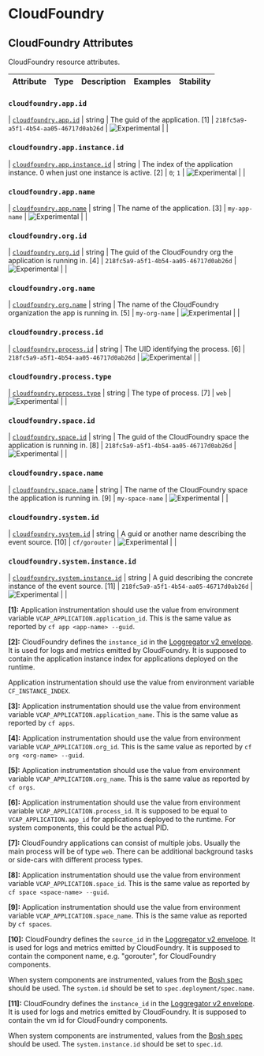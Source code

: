 <!--- Hugo front matter used to generate the website version of this page:
--->

<!-- NOTE: THIS FILE IS AUTOGENERATED. DO NOT EDIT BY HAND. -->
<!-- see templates/registry/markdown/attribute_namespace.md.j2 -->

# CloudFoundry

## CloudFoundry Attributes

CloudFoundry resource attributes.

| Attribute | Type | Description | Examples | Stability |
| --------- | ---- | ----------- | -------- | --------- |

### `cloudfoundry.app.id`

<a id="`cloudfoundry.app.id`"></a>

| [`cloudfoundry.app.id`](#`cloudfoundry.app.id`) | string | The guid of the application. [1] | `218fc5a9-a5f1-4b54-aa05-46717d0ab26d` | ![Experimental](https://img.shields.io/badge/-experimental-blue) | |

### `cloudfoundry.app.instance.id`

<a id="`cloudfoundry.app.instance.id`"></a>

| [`cloudfoundry.app.instance.id`](#`cloudfoundry.app.instance.id`) | string | The index of the application instance. 0 when just one instance is active. [2] | `0`; `1` | ![Experimental](https://img.shields.io/badge/-experimental-blue) | |

### `cloudfoundry.app.name`

<a id="`cloudfoundry.app.name`"></a>

| [`cloudfoundry.app.name`](#`cloudfoundry.app.name`) | string | The name of the application. [3] | `my-app-name` | ![Experimental](https://img.shields.io/badge/-experimental-blue) | |

### `cloudfoundry.org.id`

<a id="`cloudfoundry.org.id`"></a>

| [`cloudfoundry.org.id`](#`cloudfoundry.org.id`) | string | The guid of the CloudFoundry org the application is running in. [4] | `218fc5a9-a5f1-4b54-aa05-46717d0ab26d` | ![Experimental](https://img.shields.io/badge/-experimental-blue) | |

### `cloudfoundry.org.name`

<a id="`cloudfoundry.org.name`"></a>

| [`cloudfoundry.org.name`](#`cloudfoundry.org.name`) | string | The name of the CloudFoundry organization the app is running in. [5] | `my-org-name` | ![Experimental](https://img.shields.io/badge/-experimental-blue) | |

### `cloudfoundry.process.id`

<a id="`cloudfoundry.process.id`"></a>

| [`cloudfoundry.process.id`](#`cloudfoundry.process.id`) | string | The UID identifying the process. [6] | `218fc5a9-a5f1-4b54-aa05-46717d0ab26d` | ![Experimental](https://img.shields.io/badge/-experimental-blue) | |

### `cloudfoundry.process.type`

<a id="`cloudfoundry.process.type`"></a>

| [`cloudfoundry.process.type`](#`cloudfoundry.process.type`) | string | The type of process. [7] | `web` | ![Experimental](https://img.shields.io/badge/-experimental-blue) | |

### `cloudfoundry.space.id`

<a id="`cloudfoundry.space.id`"></a>

| [`cloudfoundry.space.id`](#`cloudfoundry.space.id`) | string | The guid of the CloudFoundry space the application is running in. [8] | `218fc5a9-a5f1-4b54-aa05-46717d0ab26d` | ![Experimental](https://img.shields.io/badge/-experimental-blue) | |

### `cloudfoundry.space.name`

<a id="`cloudfoundry.space.name`"></a>

| [`cloudfoundry.space.name`](#`cloudfoundry.space.name`) | string | The name of the CloudFoundry space the application is running in. [9] | `my-space-name` | ![Experimental](https://img.shields.io/badge/-experimental-blue) | |

### `cloudfoundry.system.id`

<a id="`cloudfoundry.system.id`"></a>

| [`cloudfoundry.system.id`](#`cloudfoundry.system.id`) | string | A guid or another name describing the event source. [10] | `cf/gorouter` | ![Experimental](https://img.shields.io/badge/-experimental-blue) | |

### `cloudfoundry.system.instance.id`

<a id="`cloudfoundry.system.instance.id`"></a>

| [`cloudfoundry.system.instance.id`](#`cloudfoundry.system.instance.id`) | string | A guid describing the concrete instance of the event source. [11] | `218fc5a9-a5f1-4b54-aa05-46717d0ab26d` | ![Experimental](https://img.shields.io/badge/-experimental-blue) | |

**[1]:** Application instrumentation should use the value from environment
variable `VCAP_APPLICATION.application_id`. This is the same value as
reported by `cf app <app-name> --guid`.

**[2]:** CloudFoundry defines the `instance_id` in the [Loggregator v2 envelope](https://github.com/cloudfoundry/loggregator-api#v2-envelope).
It is used for logs and metrics emitted by CloudFoundry. It is
supposed to contain the application instance index for applications
deployed on the runtime.

Application instrumentation should use the value from environment
variable `CF_INSTANCE_INDEX`.

**[3]:** Application instrumentation should use the value from environment
variable `VCAP_APPLICATION.application_name`. This is the same value
as reported by `cf apps`.

**[4]:** Application instrumentation should use the value from environment
variable `VCAP_APPLICATION.org_id`. This is the same value as
reported by `cf org <org-name> --guid`.

**[5]:** Application instrumentation should use the value from environment
variable `VCAP_APPLICATION.org_name`. This is the same value as
reported by `cf orgs`.

**[6]:** Application instrumentation should use the value from environment
variable `VCAP_APPLICATION.process_id`. It is supposed to be equal to
`VCAP_APPLICATION.app_id` for applications deployed to the runtime.
For system components, this could be the actual PID.

**[7]:** CloudFoundry applications can consist of multiple jobs. Usually the
main process will be of type `web`. There can be additional background
tasks or side-cars with different process types.

**[8]:** Application instrumentation should use the value from environment
variable `VCAP_APPLICATION.space_id`. This is the same value as
reported by `cf space <space-name> --guid`.

**[9]:** Application instrumentation should use the value from environment
variable `VCAP_APPLICATION.space_name`. This is the same value as
reported by `cf spaces`.

**[10]:** CloudFoundry defines the `source_id` in the [Loggregator v2 envelope](https://github.com/cloudfoundry/loggregator-api#v2-envelope).
It is used for logs and metrics emitted by CloudFoundry. It is
supposed to contain the component name, e.g. "gorouter", for
CloudFoundry components.

When system components are instrumented, values from the
[Bosh spec](https://bosh.io/docs/jobs/#properties-spec)
should be used. The `system.id` should be set to
`spec.deployment/spec.name`.

**[11]:** CloudFoundry defines the `instance_id` in the [Loggregator v2 envelope](https://github.com/cloudfoundry/loggregator-api#v2-envelope).
It is used for logs and metrics emitted by CloudFoundry. It is
supposed to contain the vm id for CloudFoundry components.

When system components are instrumented, values from the
[Bosh spec](https://bosh.io/docs/jobs/#properties-spec)
should be used. The `system.instance.id` should be set to `spec.id`.

